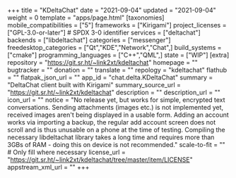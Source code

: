 +++
title = "KDeltaChat"
date = "2021-09-04"
updated = "2021-09-04"
weight = 0
template = "apps/page.html"
[taxonomies]
mobile_compatibilities = ["5"]
frameworks = ["Kirigami"]
project_licenses = ["GPL-3.0-or-later"] # SPDX 3-0 identifier
services = ["deltachat"] 
backends = ["libdeltachat"] 
categories = ["messenger"]
freedesktop_categories = ["Qt","KDE","Network","Chat",]
build_systems = ["cmake"]
programming_languages = ["C++","QML",]
state = ["WIP"]
[extra]
repository = "https://git.sr.ht/~link2xt/kdeltachat"
homepage = ""
bugtracker = ""
donation = ""
translate = ""
repology = "kdeltachat"
flathub = ""
flatpak_json_url = ""
app_id = "chat.delta.KDeltaChat"
summary = "DeltaChat client built with Kirigami"
summary_source_url = "https://git.sr.ht/~link2xt/kdeltachat"
description = ""
description_url = ""
icon_url = ""
notice = "No release yet, but works for simple, encrypted text conversations. Sending attachments (images etc.) is not implemented yet, received images aren't being displayed in a usable form. Adding an account works via importing a backup, the regular add account screen does not scroll and is thus unusable on a phone at the time of testing. Compiling the necessary libdeltachat library takes a long time and requires more than 3GBs of RAM - doing this on device is not recommended."
scale-to-fit = "" # Only fill where necessary
license_url = "https://git.sr.ht/~link2xt/kdeltachat/tree/master/item/LICENSE"
appstream_xml_url = ""
+++